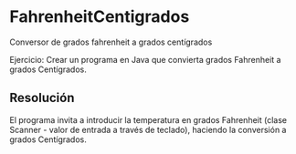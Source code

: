 # FahrenheitCentigrados
Conversor de grados fahrenheit a grados centígrados

Ejercicio: Crear un programa en Java que convierta grados Fahrenheit a grados Centígrados.

Resolución
------------------------------

El programa invita a introducir la temperatura en grados Fahrenheit (clase Scanner - valor de entrada a través de teclado), 
haciendo la conversión a grados Centígrados.
